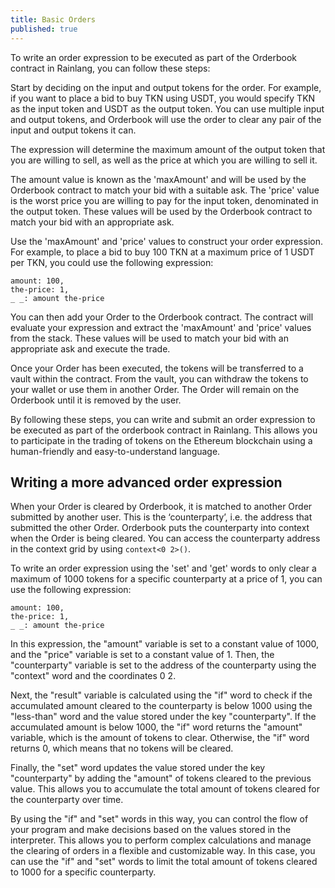 ```yaml
---
title: Basic Orders
published: true
---
```


To write an order expression to be executed as part of the Orderbook contract in Rainlang, you can follow these steps:

Start by deciding on the input and output tokens for the order. For example, if you want to place a bid to buy TKN using USDT, you would specify TKN as the input token and USDT as the output token. You can use multiple input and output tokens, and Orderbook will use the order to clear any pair of the input and output tokens it can.

The expression will determine the maximum amount of the output token that you are willing to sell, as well as the price at which you are willing to sell it.

The amount value is known as the 'maxAmount' and will be used by the Orderbook contract to match your bid with a suitable ask. The 'price' value is the worst price you are willing to pay for the input token, denominated in the output token. These values will be used by the Orderbook contract to match your bid with an appropriate ask.

Use the 'maxAmount' and 'price' values to construct your order expression. For example, to place a bid to buy 100 TKN at a maximum price of 1 USDT per TKN, you could use the following expression:

```
amount: 100,
the-price: 1,
_ _: amount the-price
```

You can then add your Order to the Orderbook contract. The contract will evaluate your expression and extract the 'maxAmount' and 'price' values from the stack. These values will be used to match your bid with an appropriate ask and execute the trade.

Once your Order has been executed, the tokens will be transferred to a vault within the contract. From the vault, you can withdraw the tokens to your wallet or use them in another Order. The Order will remain on the Orderbook until it is removed by the user.

By following these steps, you can write and submit an order expression to be executed as part of the orderbook contract in Rainlang. This allows you to participate in the trading of tokens on the Ethereum blockchain using a human-friendly and easy-to-understand language.

## Writing a more advanced order expression

When your Order is cleared by Orderbook, it is matched to another Order submitted by another user. This is the ‘counterparty’, i.e. the address that submitted the other Order. Orderbook puts the counterparty into context when the Order is being cleared. You can access the counterparty address in the context grid by using `context<0 2>()`.

To write an order expression using the 'set' and 'get' words to only clear a maximum of 1000 tokens for a specific counterparty at a price of 1, you can use the following expression:

```
amount: 100,
the-price: 1,
_ _: amount the-price
```

In this expression, the "amount" variable is set to a constant value of 1000, and the "price" variable is set to a constant value of 1. Then, the "counterparty" variable is set to the address of the counterparty using the "context" word and the coordinates 0 2.

Next, the "result" variable is calculated using the "if" word to check if the accumulated amount cleared to the counterparty is below 1000 using the "less-than" word and the value stored under the key "counterparty". If the accumulated amount is below 1000, the "if" word returns the "amount" variable, which is the amount of tokens to clear. Otherwise, the "if" word returns 0, which means that no tokens will be cleared.

Finally, the "set" word updates the value stored under the key "counterparty" by adding the "amount" of tokens cleared to the previous value. This allows you to accumulate the total amount of tokens cleared for the counterparty over time.

By using the "if" and "set" words in this way, you can control the flow of your program and make decisions based on the values stored in the interpreter. This allows you to perform complex calculations and manage the clearing of orders in a flexible and customizable way. In this case, you can use the "if" and "set" words to limit the total amount of tokens cleared to 1000 for a specific counterparty.
